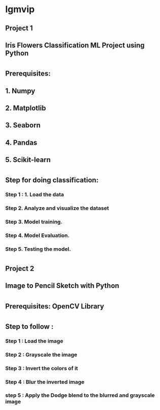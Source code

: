 # lgmvip

## Project 1 
## Iris Flowers Classification ML Project using Python 
# 
# 
## Prerequisites:
## 1. Numpy
## 2. Matplotlib
## 3. Seaborn
## 4. Pandas
## 5. Scikit-learn
#
## Step for doing classification: 
### Step 1 : 1. Load the data
### Step 2. Analyze and visualize the dataset
### Step 3. Model training.
### Step 4. Model Evaluation.
### Step 5. Testing the model.
#

## Project 2 
## Image to Pencil Sketch with Python
# 
# 
## Prerequisites: OpenCV Library 
#
# 
## Step to follow :
### Step 1 : Load the image
### Step 2 : Grayscale the image
### Step 3 : Invert the colors of it
### Step 4 : Blur the inverted image
### step 5 : Apply the Dodge blend to the blurred and grayscale image
